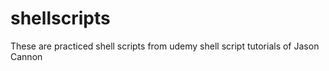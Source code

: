 # shellscripts
These are practiced shell scripts from udemy shell script tutorials of  Jason Cannon
